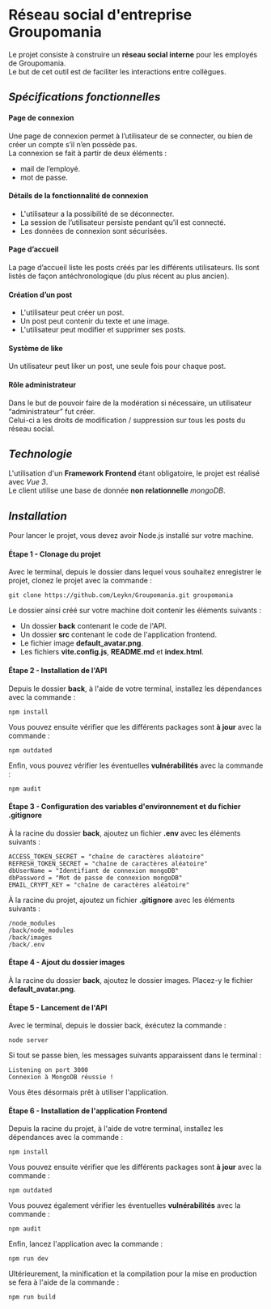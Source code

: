 # Réseau social d'entreprise Groupomania #

Le projet consiste à construire un **réseau social interne** pour les employés de Groupomania.  
Le but de cet outil est de faciliter les interactions entre collègues.

## *Spécifications fonctionnelles* ##

#### **Page de connexion** ####

Une page de connexion permet à l’utilisateur de se connecter, ou bien de créer un compte s’il n’en possède pas.  
La connexion se fait à partir de deux éléments :  
- mail de l’employé.
- mot de passe.

#### **Détails de la fonctionnalité de connexion** ####

- L'utilisateur a la possibilité de se déconnecter.
- La session de l’utilisateur persiste pendant qu’il est connecté.
- Les données de connexion sont sécurisées.

#### **Page d’accueil** ####

La page d’accueil liste les posts créés par les différents utilisateurs.
Ils sont listés de façon antéchronologique (du plus récent au plus ancien).

#### **Création d’un post** ####

- L'utilisateur peut créer un post.
- Un post peut contenir du texte et une image.
- L'utilisateur peut modifier et supprimer ses posts.

#### **Système de like** ####

Un utilisateur peut liker un post, une seule fois pour chaque post.

#### **Rôle administrateur** ####

Dans le but de pouvoir faire de la modération si nécessaire, un utilisateur “administrateur” fut créer.  
Celui-ci a les droits de modification / suppression sur tous les posts du réseau social.
  
## *Technologie* ##

L'utilisation d'un **Framework Frontend** étant obligatoire, le projet est réalisé avec *Vue 3*.  
Le client utilise une base de donnée **non relationnelle** *mongoDB*.

## *Installation* ##  
  
Pour lancer le projet, vous devez avoir Node.js installé sur votre machine.

#### **Étape 1 - Clonage du projet** ####

Avec le terminal, depuis le dossier dans lequel vous souhaitez enregistrer le projet, clonez le projet avec la commande :

```
git clone https://github.com/Leykn/Groupomania.git groupomania
```

Le dossier ainsi créé sur votre machine doit contenir les éléments suivants :

- Un dossier **back** contenant le code de l'API.
- Un dossier **src** contenant le code de l'application frontend.
- Le fichier image **default_avatar.png**.
- Les fichiers **vite.config.js**, **README.md** et **index.html**.

#### **Étape 2 - Installation de l'API** ####

Depuis le dossier **back**, à l'aide de votre terminal, installez les dépendances avec la commande :

```  
npm install  
```

Vous pouvez ensuite vérifier que les différents packages sont **à jour** avec la commande :

```
npm outdated
```

Enfin, vous pouvez vérifier les éventuelles **vulnérabilités** avec la commande :

```
npm audit
```

#### **Étape 3 - Configuration des variables d'environnement et du fichier .gitignore** ####

À la racine du dossier **back**, ajoutez un fichier **.env** avec les éléments suivants :

```
ACCESS_TOKEN_SECRET = "chaîne de caractères aléatoire"
REFRESH_TOKEN_SECRET = "chaîne de caractères aléatoire"
dbUserName = "Identifiant de connexion mongoDB"
dbPassword = "Mot de passe de connexion mongoDB"
EMAIL_CRYPT_KEY = "chaîne de caractères aléatoire"
```

À la racine du projet, ajoutez un fichier **.gitignore** avec les éléments suivants :

```
/node_modules
/back/node_modules
/back/images
/back/.env
```

#### **Étape 4 - Ajout du dossier images** ####

À la racine du dossier **back**, ajoutez le dossier images.
Placez-y le fichier **default_avatar.png**. 

#### **Étape 5 - Lancement de l'API** ####

Avec le terminal, depuis le dossier back, éxécutez la commande :

```
node server
```

Si tout se passe bien, les messages suivants apparaissent dans le terminal :

```
Listening on port 3000
Connexion à MongoDB réussie !
```

Vous êtes désormais prêt à utiliser l'application.

#### **Étape 6 - Installation de l'application Frontend** ####

Depuis la racine du projet, à l'aide de votre terminal, installez les dépendances avec la commande :

```
npm install
```

Vous pouvez ensuite vérifier que les différents packages sont **à jour** avec la commande :

```
npm outdated
```

Vous pouvez également vérifier les éventuelles **vulnérabilités** avec la commande :

```
npm audit
```

Enfin, lancez l'application avec la commande :

```
npm run dev
```

Ultérieurement, la minification et la compilation pour la mise en production se fera à l'aide de la commande :

```
npm run build
```